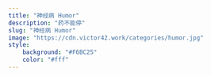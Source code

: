 ```yaml
---
title: "神经病 Humor"
description: "药不能停"
slug: "神经病 Humor"
image: "https://cdn.victor42.work/categories/humor.jpg"
style:
    background: "#F6BC25"
    color: "#fff"
---
```

